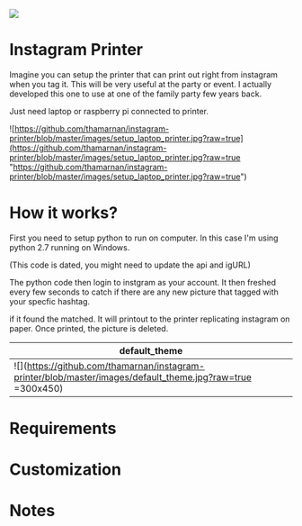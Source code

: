 ![](http://cdn.dnaindia.com/sites/default/files/styles/half/public/2016/05/12/459466-instagram-new-logo.jpg)
# Instagram Printer

Imagine you can setup the printer that can print out right from instagram when you tag it. This will be very useful at the party or event. I actually developed this one to use at one of the family party few years back.

Just need laptop or raspberry pi connected to printer.

![https://github.com/thamarnan/instagram-printer/blob/master/images/setup_laptop_printer.jpg?raw=true](https://github.com/thamarnan/instagram-printer/blob/master/images/setup_laptop_printer.jpg?raw=true "https://github.com/thamarnan/instagram-printer/blob/master/images/setup_laptop_printer.jpg?raw=true")

# How it works?
First you need to setup python to run on computer. In this case I'm using python 2.7 running on Windows.

(This code is dated, you might need to update the api and igURL)

The python code then login to instgram as your account.
It then freshed every few seconds to catch if there are any new picture that tagged with your specfic hashtag.

if it found the matched. It will printout to the printer replicating instagram on paper. Once printed, the picture is deleted.

| default_theme     |
| ---      |
| ![](https://github.com/thamarnan/instagram-printer/blob/master/images/default_theme.jpg?raw=true =300x450) |

# Requirements

# Customization

# Notes
